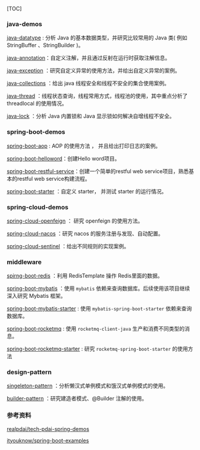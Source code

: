[TOC]

### java-demos

[java-datatype](java-datatype) : 分析 Java 的基本数据类型，并研究比较常用的 Java 类( 例如 StringBuffer 、StringBuilder )。

[java-annotation](java-annotation)：自定义注解，并且通过反射在运行时获取注解信息。

[java-exception](java-exception) ：研究自定义异常的使用方法，并给出自定义异常的案例。

[java-collections](java-collections) ：给出 java 线程安全和线程不安全的集合使用案例。

[java-thread](java-thread) ：线程状态查询，线程常用方式，线程池的使用，其中重点分析了 threadlocal 的使用情况。

[java-lock](java-lock) ：分析 Java 内置锁和 Java 显示锁如何解决自增线程不安全。



### spring-boot-demos

[spring-boot-aop](spring-boot-aop) :  AOP 的使用方法 ， 并且给出打印日志的案例。

[spring-boot-helloword](./spring-boot-helloword)：创建Hello word项目。

[spring-boot-restful-service](./spring-boot-restful-service)：创建一个简单的restful web service项目，熟悉基本的restful web service构建流程。

[spring-boot-starter](spring-boot-starter) ：自定义 starter， 并测试 starter 的运行情况。





### spring-cloud-demos

 [spring-cloud-openfeign](spring-cloud-openfeign) ： 研究 openfeign 的使用方法。

 [spring-cloud-nacos](spring-cloud-nacos) ：研究 nacos 的服务注册与发现、自动配置。

 [spring-cloud-sentinel](spring-cloud-sentinel) ：给出不同规则的实现案例。





### middleware

[spirng-boot-redis](spirng-boot-redis) ：利用 RedisTemplate 操作 Redis里面的数据。

[spring-boot-mybatis](spring-boot-mybatis) ：使用 `mybatis` 依赖来查询数据库。后续使用该项目继续深入研究 Mybatis 框架。

[spring-boot-mybatis-starter](spring-boot-mybatis-starter) : 使用 `mybatis-spring-boot-starter` 依赖来查询数据库。

[spring-boot-rocketmq](spring-boot-rocketmq) :  使用 `rocketmq-client-java` 生产和消费不同类型的消息。

[spring-boot-rocketmq-starter](spring-boot-rocketmq-starter) :  研究 `rocketmq-spring-boot-starter` 的使用方法





### design-pattern

 [singeleton-pattern](singeleton-pattern) ：分析懒汉式单例模式和饿汉式单例模式的使用。

 [builder-pattern](builder-pattern) ：研究建造者模式、@Builder 注解的使用。





### 参考资料

[realpdai/tech-pdai-spring-demos](https://github.com/realpdai/tech-pdai-spring-demos)

[ityouknow/spring-boot-examples](https://github.com/ityouknow/spring-boot-examples)

